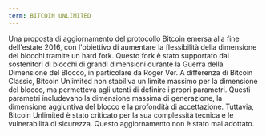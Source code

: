 ```yaml
---
term: BITCOIN UNLIMITED
---
```


Una proposta di aggiornamento del protocollo Bitcoin emersa alla fine dell'estate 2016, con l'obiettivo di aumentare la flessibilità della dimensione dei blocchi tramite un hard fork. Questo fork è stato supportato dai sostenitori di blocchi di grandi dimensioni durante la Guerra della Dimensione del Blocco, in particolare da Roger Ver. A differenza di Bitcoin Classic, Bitcoin Unlimited non stabiliva un limite massimo per la dimensione del blocco, ma permetteva agli utenti di definire i propri parametri. Questi parametri includevano la dimensione massima di generazione, la dimensione aggiuntiva del blocco e la profondità di accettazione. Tuttavia, Bitcoin Unlimited è stato criticato per la sua complessità tecnica e le vulnerabilità di sicurezza. Questo aggiornamento non è stato mai adottato.
